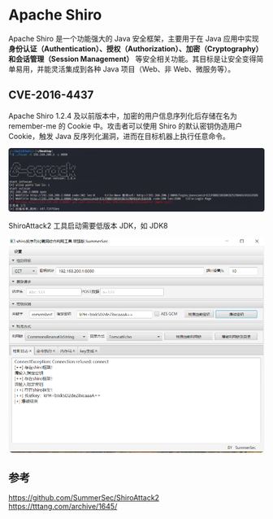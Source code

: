 # Apache Shiro

Apache Shiro 是一个功能强大的 Java 安全框架，主要用于在 Java 应用中实现 **身份认证（Authentication）、授权（Authorization）、加密（Cryptography）和会话管理（Session Management）** 等安全相关功能。其目标是让安全变得简单易用，并能灵活集成到各种 Java 项目（Web、非 Web、微服务等）。

## CVE-2016-4437

Apache Shiro 1.2.4 及以前版本中，加密的用户信息序列化后存储在名为 remember-me 的 Cookie 中。攻击者可以使用 Shiro 的默认密钥伪造用户 Cookie，触发 Java 反序列化漏洞，进而在目标机器上执行任意命令。

![fscan-shiro](../images/fscan-shiro.png)

ShiroAttack2 工具启动需要低版本 JDK，如 JDK8

![ShiroAttack2](../images/shiro-1.png)

## 参考

<https://github.com/SummerSec/ShiroAttack2>
<https://tttang.com/archive/1645/>
